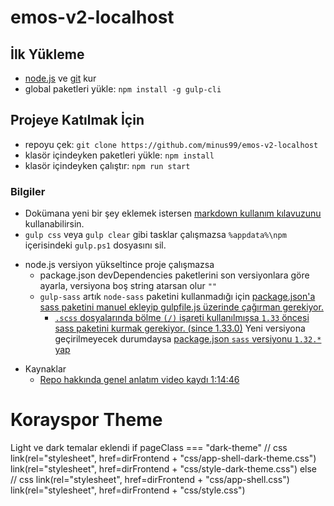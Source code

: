 # emos-v2-localhost
## İlk Yükleme
- [node.js](https://nodejs.org/en/) ve [git](https://git-scm.com/) kur
- global paketleri yükle: `npm install -g gulp-cli`

## Projeye Katılmak İçin
- repoyu çek: `git clone https://github.com/minus99/emos-v2-localhost`
- klasör içindeyken paketleri yükle: `npm install`
- klasör içindeyken çalıştır: `npm run start`

### Bilgiler
- Dokümana yeni bir şey eklemek istersen [markdown kullanım kılavuzunu](https://guides.github.com/features/mastering-markdown/) kullanabilirsin. 
- `gulp css` veya `gulp clear` gibi tasklar çalışmazsa `%appdata%\npm` içerisindeki `gulp.ps1` dosyasını sil.
* node.js versiyon yükseltince proje çalışmazsa
    * package.json devDependencies paketlerini son versiyonlara göre ayarla, versiyona boş string atarsan olur `""`    
    * `gulp-sass` artık `node-sass` paketini kullanmadığı için [package.json'a sass paketini manuel ekleyip gulpfile.js üzerinde çağırman gerekiyor.](https://www.npmjs.com/package/gulp-sass#migrating-to-version-5)
        * [`.scss` dosyalarında bölme `(/)` işareti kullanılmışsa `1.33` öncesi sass paketini kurmak gerekiyor. (since 1.33.0)](https://sass-lang.com/documentation/breaking-changes/slash-div) Yeni versiyona geçirilmeyecek durumdaysa [package.json `sass` versiyonu `1.32.*` yap](https://github.com/twbs/bootstrap/issues/34051#issuecomment-845838276)
- Kaynaklar
    - [Repo hakkında genel anlatım video kaydı 1:14:46](https://projeyazilim-my.sharepoint.com/:v:/g/personal/kerim_karsavran_proj-e_com/EWPzYzQG5g5IvwxGDeFo_1UB2jezW-9_fNkPFMFJ6rKOLg?e=Q0aEHK)

# Korayspor Theme
Light ve dark temalar eklendi
if pageClass === "dark-theme"
// css
link(rel="stylesheet", href=dirFrontend + "css/app-shell-dark-theme.css")
link(rel="stylesheet", href=dirFrontend + "css/style-dark-theme.css")
else 
// css
link(rel="stylesheet", href=dirFrontend + "css/app-shell.css")
link(rel="stylesheet", href=dirFrontend + "css/style.css")
